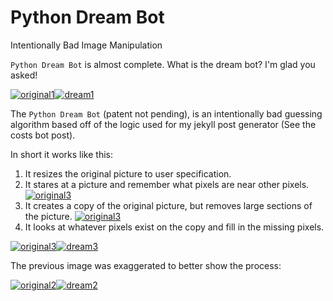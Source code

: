 <!-- 2021-08-18- -->
# Python Dream Bot

Intentionally Bad Image Manipulation

`Python Dream Bot` is almost complete. What is the dream bot? I'm glad you asked!

[![original1](/assets/images/dream-bot/original1.jpg)](https://www.pexels.com/photo/selective-focus-photo-of-brown-monkey-2213575/)[![dream1](/assets/images/dream-bot/dream1.png)](/assets/images/dream-bot/dream1.png)

The `Python Dream Bot` (patent not pending), is an intentionally bad guessing algorithm based off of the logic used for my jekyll post generator (See the costs bot post).

In short it works like this:

1. It resizes the original picture to user specification.
2. It stares at a picture and remember what pixels are near other pixels.
[![original3](/assets/images/dream-bot/original3.jpg)](https://www.pexels.com/photo/cute-corgi-in-front-of-a-laptop-5122188/)
3. It creates a copy of the original picture, but removes large sections of the picture.
[![original3](/assets/images/dream-bot/intermediate3.png)](/assets/images/dream-bot/intermediate3.png)
4. It looks at whatever pixels exist on the copy and fill in the missing pixels.


[![original3](/assets/images/dream-bot/original3.jpg)](https://www.pexels.com/photo/cute-corgi-in-front-of-a-laptop-5122188/)[![dream3](/assets/images/dream-bot/dream3.png)](/assets/images/dream-bot/dream3.png)

The previous image was exaggerated to better show the process:

[![original2](/assets/images/dream-bot/original2.jpg)](https://www.pexels.com/photo/silhouette-photo-of-person-holding-door-knob-792032/)[![dream2](/assets/images/dream-bot/dream2.png)](/assets/images/dream-bot/dream2.png)

